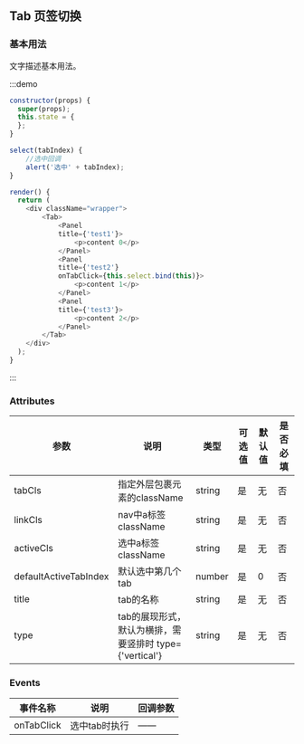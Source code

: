 ## Tab 页签切换

### 基本用法

文字描述基本用法。

:::demo

```js
constructor(props) {
  super(props);
  this.state = {
  };
}

select(tabIndex) {
	//选中回调
	alert('选中' + tabIndex);
}

render() {
  return (
    <div className="wrapper">
        <Tab>
			<Panel
            title={'test1'}>
                <p>content 0</p>
            </Panel>
            <Panel
            title={'test2'}
            onTabClick={this.select.bind(this)}>
                <p>content 1</p>
            </Panel>
            <Panel
            title={'test3'}>
                <p>content 2</p>
            </Panel>
		</Tab>
    </div>
  );
}
```
:::

### Attributes
| 参数        | 说明          | 类型      | 可选值       | 默认值  |  是否必填  |
|------------ |-------------- |---------- |----------- |-------- | -------- |
| tabCls | 指定外层包裹元素的className | string | 是 | 无 | 否 |
| linkCls | nav中a标签className | string | 是 | 无 | 否 |
| activeCls | 选中a标签className | string | 是 | 无 | 否 |
| defaultActiveTabIndex | 默认选中第几个tab | number | 是 | 0 | 否 |
| title | tab的名称 | string | 是 | 无 | 否 |
| type | tab的展现形式，默认为横排，需要竖排时 type={'vertical'} | string | 是 | 无 | 否 |

### Events
| 事件名称   | 说明    | 回调参数      |
|---------- |-------- |---------- |
| onTabClick | 选中tab时执行| —— |


